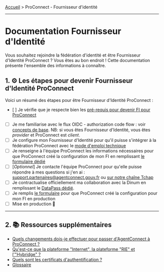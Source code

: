 [Accueil](README.md) > ProConnect - Fournisseur d'identité

___


# Documentation Fournisseur d'Identité

Vous souhaitez rejoindre la fédération d'identité et être Fournisseur d'Identité ProConnect ? Vous êtes au bon endroit ! Cette documentation présente l'ensemble des informations à connaître.

## 1. ⚙️ Les étapes pour devenir Fournisseur d'Identité ProConnect

Voici un résumé des étapes pour être Fournisseur d'Identité ProConnect :

- [ ] Je vérifie que je respecte bien les [pré-requis pour devenir FI pour ProConnect](./doc_fi/prerequis-fi.md)
- [ ] Je me familiarise avec le flux OIDC - authorization code flow : voir [concepts de base](resources/flux_oidc.md). NB: si vous êtes Fournisseur d'Identité, vous êtes *provider* et ProConnect est *client*.
- [ ] Je configure mon Fournisseur d'Identité pour qu'il puisse s'intégrer à la fédération ProConnect avec le [mode d'emploi technique](doc_fi/configuration.md)
- [ ] Je renseigne à l'équipe ProConnect les informations nécessaires pour que ProConnect créé la configuration de mon FI en remplissant [le formulaire dédié](https://www.demarches-simplifiees.fr/commencer/demande-creation-fi-fca)
- [ ] [_Optionnel_] Je contacte l'équipe ProConnect pour qu'elle puisse répondre à mes questions si j'en ai : support.partenaires@agentconnect.gouv.fr ou [sur notre chaîne Tchap](https://www.tchap.gouv.fr/#/room/!kBghcRpyMNThkFQjdW:agent.dinum.tchap.gouv.fr)
- [ ]  Je contractualise officiellement ma collaboration avec la Dinum en remplissant le [DataPass dédié](https://datapass.api.gouv.fr/agent-connect-fi).
- [ ] Je remplis [le formulaire](https://www.demarches-simplifiees.fr/commencer/demande-creation-fi-fca) pour que ProConnect créé la configuration pour mon FI en production
- [ ]  Mise en production 🚀

___


## 2. 📚 Ressources supplémentaires
- [Quels changements dois-je effectuer pour passer d'AgentConnect à ProConnect ?](./doc_fi/changement-agentconnect-proconnect-fi.md)
- [Qu'est-ce que la plateforme "Internet", la plateforme "RIE" et l'"Hybridge" ?](doc_fi/plateformes_fi.md)
- [Quels sont les certificats d'authentification ?](./doc_fi/certificats_fi.md)
- [Glossaire](resources/glossaire.md)

